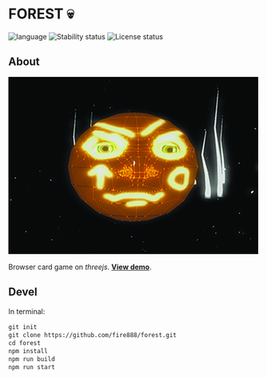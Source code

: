 # FOREST :skull: # 

![language](https://img.shields.io/badge/code-javascript-green.svg) 
![Stability status](https://img.shields.io/badge/stability-stable-green.svg) 
![License status](https://img.shields.io/badge/license-Beerware-green.svg) 


About
------------   
![pic](https://raw.githubusercontent.com/fire888/forest/master/src/Assets/preview.jpg)  

Browser card game on *threejs*. [**View demo**](http://js.otrisovano.ru/tests/190710_kolobok/).

Devel
------------
In terminal:
```
git init
git clone https://github.com/fire888/forest.git
cd forest
npm install
npm run build
npm run start
```
